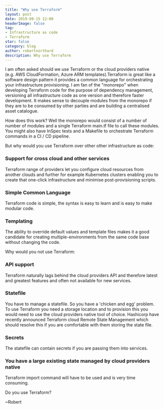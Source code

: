 ```yaml
---
title: "Why use Terraform"
layout: post
date: 2019-09-15 12:00
headerImage: false
tag:
- Infrastructure as code
- Terraform 
star: false
category: blog
author: robertnorthard
description: Why use Terraform
---
```


I am often asked should we use Terraform or the cloud providers native (e.g. AWS CloudFormation, Azure ARM templates).Terraform is great like a software design pattern it provides a common language for orchestrating your infrastructure provisioning. I am fan of the "monorepo" when developing Terraform code for the purpose of  dependency management, versioning all infrastructure code as one version and therefore faster development. It makes sense to decouple modules from the monorepo if they are to be consumed by other parties and are building a centralised asset catalogue.

How does this work? Well the monorepo would consist of a number of number of modules and a single Terraform main.tf file to call these modules. You might also have InSpec tests and a Makefile to orchestrate Terraform commands in a CI / CD pipeline.

But why would you use Terraform over other other infrastructure as code:

### Support for cross cloud and other services

Terraform range of providers let you configure cloud resources from another clouds and further for example Kubernetes clusters enabling you to create that one-click infrastructure and minimise post-provisioning scripts.

### Simple Common Language

Terraform code is simple, the syntax is easy to learn and is easy to make modular code.

### Templating

The ability to override default values and template files makes it a good candidate for creating multiple-environments from the same code base without changing the code.

Why would you not use Terraform:

### API support

Terraform naturally lags behind the cloud providers API and therefore latest and greatest features and often not available for new services.

### Statefile

You have to manage a statefile. So you have a 'chicken and egg' problem. To use Terraform you need a storage location and to provision this you would need to use the cloud providers native tool of choice. Hashicorp have recently announced Terraform cloud Remote State Management which should resolve this if you are comfortable with them storing the state file.

### Secrets

The statefile can contain secrets if you are passing them into services. 

### You have a large existing state managed by cloud providers native

Terraform import command will have to be used and is very time consuming.

Do you use Terraform?

~Robert
